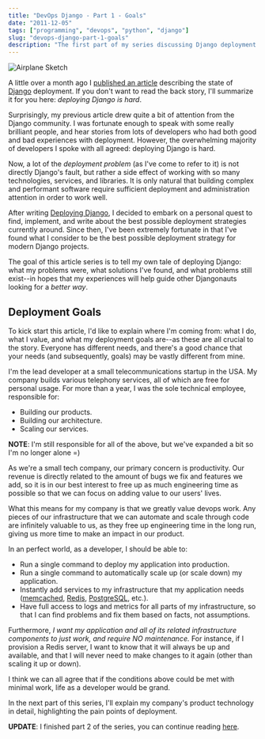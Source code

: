 ```yaml
---
title: "DevOps Django - Part 1 - Goals"
date: "2011-12-05"
tags: ["programming", "devops", "python", "django"]
slug: "devops-django-part-1-goals"
description: "The first part of my series discussing Django deployment best practices and devops strategies."
---
```



![Airplane Sketch][]


A little over a month ago I [published an article][] describing the state of
[Django][] deployment.  If you don't want to read the back story, I'll
summarize it for you here: *deploying Django is hard*.

Surprisingly, my previous article drew quite a bit of attention from the Django
community.  I was fortunate enough to speak with some really brilliant people,
and hear stories from lots of developers who had both good and bad experiences
with deployment.  However, the overwhelming majority of developers I spoke with
all agreed: deploying Django is hard.

Now, a lot of the *deployment problem* (as I've come to refer to it) is not
directly Django's fault, but rather a side effect of working with so many
technologies, services, and libraries.  It is only natural that building
complex and performant software require sufficient deployment and
administration attention in order to work well.

After writing [Deploying Django][], I decided to embark on a personal quest to
find, implement, and write about the best possible deployment strategies
currently around.  Since then, I've been extremely fortunate in that I've found
what I consider to be the best possible deployment strategy for modern Django
projects.

The goal of this article series is to tell my own tale of deploying Django:
what my problems were, what solutions I've found, and what problems still
exist--in hopes that my experiences will help guide other Djangonauts looking
for a *better way*.


## Deployment Goals

To kick start this article, I'd like to explain where I'm coming from: what I
do, what I value, and what my deployment goals are--as these are all crucial to
the story.  Everyone has different needs, and there's a good chance that your
needs (and subsequently, goals) may be vastly different from mine.

I'm the lead developer at a small telecommunications startup in the USA.  My
company builds various telephony services, all of which are free for personal
usage.  For more than a year, I was the sole technical employee, responsible
for:

-   Building our products.
-   Building our architecture.
-   Scaling our services.

**NOTE**: I'm still responsible for all of the above, but we've expanded a bit
so I'm no longer alone =)

As we're a small tech company, our primary concern is productivity.  Our
revenue is directly related to the amount of bugs we fix and features we add,
so it is in our best interest to free up as much engineering time as possible
so that we can focus on adding value to our users' lives.

What this means for my company is that we greatly value devops work.  Any
pieces of our infrastructure that we can automate and scale through code are
infinitely valuable to us, as they free up engineering time in the long run,
giving us more time to make an impact in our product.

In an perfect world, as a developer, I should be able to:

-   Run a single command to deploy my application into production.
-   Run a single command to automatically scale up (or scale down) my
    application.
-   Instantly add services to my infrastructure that my application needs
    ([memcached][], [Redis][], [PostgreSQL][], etc.).
-   Have full access to logs and metrics for all parts of my infrastructure, so
    that I can find problems and fix them based on facts, not assumptions.

Furthermore, *I want my application and all of its related infrastructure
components to just work, and require NO maintenance.*  For instance, if I
provision a Redis server, I want to know that it will always be up and
available, and that I will never need to make changes to it again (other than
scaling it up or down).

I think we can all agree that if the conditions above could be met with minimal
work, life as a developer would be grand.

In the next part of this series, I'll explain my company's product technology
in detail, highlighting the pain points of deployment.


**UPDATE**: I finished part 2 of the series, you can continue reading [here][].


  [Airplane Sketch]: /static/blog/images/2011/airplane-sketch.png "Airplane Sketch"
  [published an article]: {filename}/articles/2011/deploying-django.md "Deploying Django"
  [Django]: https://www.djangoproject.com/ "Django"
  [Deploying Django]: {filename}/articles/2011/deploying-django.md "Deploying Django"
  [memcached]: http://memcached.org/ "memcached"
  [Redis]: http://redis.io/ "Redis"
  [postgresql]: http://www.postgresql.org/ "PostgreSQL"
  [here]: {filename}/articles/2011/devops-django-part-2-the-pain-of-deployment.md "DevOps Django - Part 2 - The Pain of Deployment"
